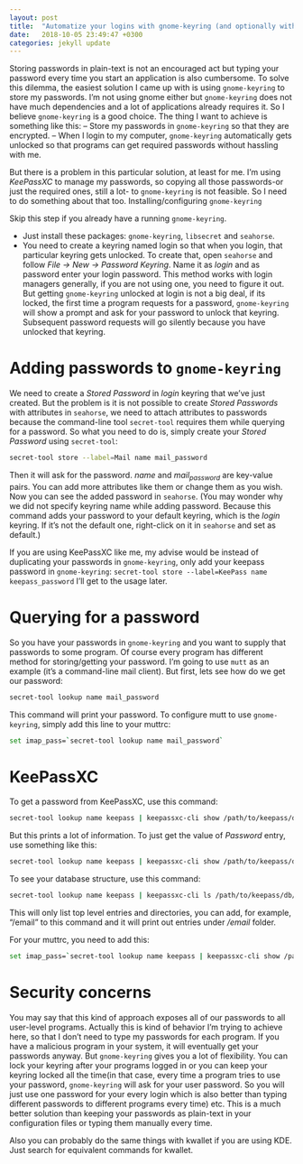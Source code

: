 ```yaml
---
layout: post
title:  "Automatize your logins with gnome-keyring (and optionally with KeePassXC)"
date:   2018-10-05 23:49:47 +0300
categories: jekyll update
---
```


Storing passwords in plain-text is not an encouraged act but typing your password every time you start an application is also cumbersome. To solve this dilemma, the easiest solution I came up with is using `gnome-keyring` to store my passwords. I’m not using gnome either but `gnome-keyring` does not have much dependencies and a lot of applications already requires it. So I believe `gnome-keyring` is a good choice. The thing I want to achieve is something like this:
– Store my passwords in `gnome-keyring` so that they are encrypted.
– When I login to my computer, `gnome-keyring` automatically gets unlocked so that programs can get required passwords without hassling with me.

But there is a problem in this particular solution, at least for me. I’m using *KeePassXC* to manage my passwords, so copying all those passwords-or just the required ones, still a lot- to `gnome-keyring` is not feasible. So I need to do something about that too.
Installing/configuring `gnome-keyring`

Skip this step if you already have a running `gnome-keyring`.

-   Just install these packages: `gnome-keyring`, `libsecret` and `seahorse`.
-   You need to create a keyring named login so that when you login, that particular keyring gets unlocked. To create that, open `seahorse` and follow *File -> New -> Password Keyring*. Name it as *login* and as password enter your login password. This method works with login managers generally, if you are not using one, you need to figure it out. But getting `gnome-keyring` unlocked at login is not a big deal, if its locked, the first time a program requests for a password, `gnome-keyring` will show a prompt and ask for your password to unlock that keyring. Subsequent password requests will go silently because you have unlocked that keyring.

# Adding passwords to `gnome-keyring`
We need to create a *Stored Password* in *login* keyring that we’ve just created. But the problem is it is not possible to create *Stored Passwords* with attributes in `seahorse`, we need to attach attributes to passwords because the command-line tool `secret-tool` requires them while querying for a password. So what you need to do is, simply create your *Stored Password* using `secret-tool`:

```sh
secret-tool store --label=Mail name mail_password
```

Then it will ask for the password. *name* and *mail<sub>password</sub>* are key-value pairs. You can add more attributes like them or change them as you wish. Now you can see the added password in `seahorse`. (You may wonder why we did not specify keyring name while adding password. Because this command adds your password to your default keyring, which is the *login* keyring. If it’s not the default one, right-click on it in `seahorse` and set as default.)

If you are using KeePassXC like me, my advise would be instead of duplicating your passwords in `gnome-keyring`, only add your keepass password in `gnome-keyring`: `secret-tool store --label=KeePass name keepass_password` I’ll get to the usage later.

# Querying for a password
So you have your passwords in `gnome-keyring` and you want to supply that passwords to some program. Of course every program has different method for storing/getting your password. I’m going to use `mutt` as an example (it’s a command-line mail client). But first, lets see how do we get our password:

```sh
secret-tool lookup name mail_password
```

This command will print your password. To configure mutt to use `gnome-keyring`, simply add this line to your muttrc:

```sh
set imap_pass=`secret-tool lookup name mail_password`
```

# KeePassXC
To get a password from KeePassXC, use this command:

```sh
secret-tool lookup name keepass | keepassxc-cli show /path/to/keepass/db/file "/path/to/password/entry"
```

But this prints a lot of information. To just get the value of *Password* entry, use something like this:

```sh
secret-tool lookup name keepass | keepassxc-cli show /path/to/keepass/db/file "/path/to/password/entry" | grep "Password: " | head -n 1 | cut -c 11-
```

To see your database structure, use this command:

```sh
secret-tool lookup name keepass | keepassxc-cli ls /path/to/keepass/db/file
```

This will only list top level entries and directories, you can add, for example, “/email” to this command and it will print out entries under */email* folder.

For your muttrc, you need to add this:

```sh
set imap_pass=`secret-tool lookup name keepass | keepassxc-cli show /path/to/keepass/db/file "/path/to/password/entry" | grep "Password: " | head -n 1 | cut -c 11-`
```




# Security concerns

You may say that this kind of approach exposes all of our passwords to all user-level programs. Actually this is kind of behavior I’m trying to achieve here, so that I don’t need to type my passwords for each program. If you have a malicious program in your system, it will eventually get your passwords anyway. But `gnome-keyring` gives you a lot of flexibility. You can lock your keyring after your programs logged in or you can keep your keyring locked all the time(in that case, every time a program tries to use your password, `gnome-keyring` will ask for your user password. So you will just use one password for your every login which is also better than typing different passwords to different programs every time) etc. This is a much better solution than keeping your passwords as plain-text in your configuration files or typing them manually every time.

Also you can probably do the same things with kwallet if you are using KDE. Just search for equivalent commands for kwallet.

